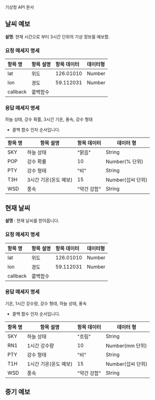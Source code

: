 기상청 API 문서

## 날씨 예보

**설명**: 현재 시간으로 부터 3시간 단위의 기상 정보를 예보함.

### 요청 메세지 명세

| 항목 명  | 항목 설명 | 항목 데이터 | 데이터형 |
| :------- | :-------- | :---------- | :------- |
| lat      | 위도      | 126.01010   | Number   |
| lon      | 경도      | 59.112031   | Number   |
| callback | 콜백함수  |             |          |

### 응답 메세지 명세

하늘 상태, 강수 확률, 3시간 기온, 풍속, 강수 형태

* 콜백 함수 인자 순서입니다.

| 항목 명 | 항목 설명             | 항목 데이터 | 데이터 형         |
| ------- | --------------------- | ----------- | ----------------- |
| SKY     | 하늘 상태             | "맑음"      | String            |
| POP     | 강수 확률             | 10          | Number(% 단위)    |
| PTY     | 강수 형태             | "비"        | String            |
| T3H     | 3시간 기온(온도 예보) | 15          | Number(섭씨 단위) |
| WSD     | 풍속                  | "약간 강함" | String            |



## 현재 날씨

**설명** : 현재 날씨를 받아옵니다.

### 요청 메세지 명세

| 항목 명  | 항목 설명 | 항목 데이터 | 데이터형 |
| :------- | :-------- | :---------- | :------- |
| lat      | 위도      | 126.01010   | Number   |
| lon      | 경도      | 59.112031   | Number   |
| callback | 콜백함수  |             |          |

### 응답 메세지 명세

기온, 1시간 강수량, 강수 형태, 하늘 상태, 풍속

- 콜백 함수 인자 순서입니다.

| 항목 명 | 항목 설명             | 항목 데이터 | 데이터 형         |
| ------- | --------------------- | ----------- | ----------------- |
| SKY     | 하늘 상태             | "흐림"      | String            |
| RN1     | 1시간 강수량          | 10          | Number(mm 단위)   |
| PTY     | 강수 형태             | "비"        | String            |
| T1H     | 1시간 기온(온도 예보) | 15          | Number(섭씨 단위) |
| WSD     | 풍속                  | "약간 강함" | String            |

## 중기 예보

